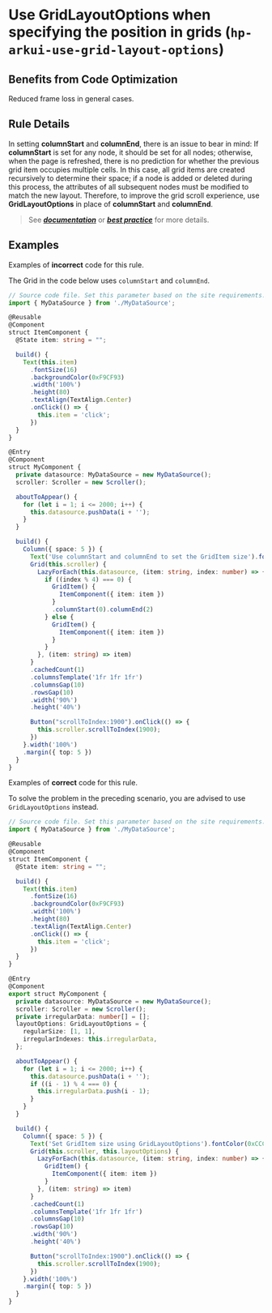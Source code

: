# Use GridLayoutOptions when specifying the position in grids (`hp-arkui-use-grid-layout-options`)

## Benefits from Code Optimization
Reduced frame loss in general cases.

## Rule Details
In setting **columnStart** and **columnEnd**, there is an issue to bear in mind: If **columnStart** is set for any node, it should be set for all nodes; otherwise, when the page is refreshed, there is no prediction for whether the previous grid item occupies multiple cells. In this case, all grid items are created recursively to determine their space; if a node is added or deleted during this process, the attributes of all subsequent nodes must be modified to match the new layout. Therefore, to improve the grid scroll experience, use **GridLayoutOptions** in place of **columnStart** and **columnEnd**.

> See [***documentation***](https://developer.huawei.com/consumer/{{region}}/doc/harmonyos-guides-{{apiVersion}}/ide_hp-arkui-use-grid-layout-options-{{apiVersion}}) or [***best practice***](https://developer.huawei.com/consumer/cn/doc/best-practices-V5/bpta-improve_grid_performance-V5) for more details.

## Examples

Examples of **incorrect** code for this rule.

The Grid in the code below uses `columnStart` and `columnEnd`.
```ts
// Source code file. Set this parameter based on the site requirements.
import { MyDataSource } from './MyDataSource';

@Reusable
@Component
struct ItemComponent {
  @State item: string = "";

  build() {
    Text(this.item)
      .fontSize(16)
      .backgroundColor(0xF9CF93)
      .width('100%')
      .height(80)
      .textAlign(TextAlign.Center)
      .onClick(() => {
        this.item = 'click';
      })
  }
}

@Entry
@Component
struct MyComponent {
  private datasource: MyDataSource = new MyDataSource();
  scroller: Scroller = new Scroller();

  aboutToAppear() {
    for (let i = 1; i <= 2000; i++) {
      this.datasource.pushData(i + '');
    }
  }

  build() {
    Column({ space: 5 }) {
      Text('Use columnStart and columnEnd to set the GridItem size').fontColor(0xCCCCCC).fontSize(9).width('90%')
      Grid(this.scroller) {
        LazyForEach(this.datasource, (item: string, index: number) => {
          if ((index % 4) === 0) {
            GridItem() {
              ItemComponent({ item: item })
            }
            .columnStart(0).columnEnd(2)
          } else {
            GridItem() {
              ItemComponent({ item: item })
            }
          }
        }, (item: string) => item)
      }
      .cachedCount(1)
      .columnsTemplate('1fr 1fr 1fr')
      .columnsGap(10)
      .rowsGap(10)
      .width('90%')
      .height('40%')

      Button("scrollToIndex:1900").onClick(() => {
        this.scroller.scrollToIndex(1900);
      })
    }.width('100%')
    .margin({ top: 5 })
  }
}
```

Examples of **correct** code for this rule.

To solve the problem in the preceding scenario, you are advised to use `GridLayoutOptions` instead.
```ts
// Source code file. Set this parameter based on the site requirements.
import { MyDataSource } from './MyDataSource';

@Reusable
@Component
struct ItemComponent {
  @State item: string = "";

  build() {
    Text(this.item)
      .fontSize(16)
      .backgroundColor(0xF9CF93)
      .width('100%')
      .height(80)
      .textAlign(TextAlign.Center)
      .onClick(() => {
        this.item = 'click';
      })
  }
}

@Entry
@Component
export struct MyComponent {
  private datasource: MyDataSource = new MyDataSource();
  scroller: Scroller = new Scroller();
  private irregularData: number[] = [];
  layoutOptions: GridLayoutOptions = {
    regularSize: [1, 1],
    irregularIndexes: this.irregularData,
  };

  aboutToAppear() {
    for (let i = 1; i <= 2000; i++) {
      this.datasource.pushData(i + '');
      if ((i - 1) % 4 === 0) {
        this.irregularData.push(i - 1);
      }
    }
  }

  build() {
    Column({ space: 5 }) {
      Text('Set GridItem size using GridLayoutOptions').fontColor(0xCCCCCC).fontSize(9).width('90%')
      Grid(this.scroller, this.layoutOptions) {
        LazyForEach(this.datasource, (item: string, index: number) => {
          GridItem() {
            ItemComponent({ item: item })
          }
        }, (item: string) => item)
      }
      .cachedCount(1)
      .columnsTemplate('1fr 1fr 1fr')
      .columnsGap(10)
      .rowsGap(10)
      .width('90%')
      .height('40%')

      Button("scrollToIndex:1900").onClick(() => {
        this.scroller.scrollToIndex(1900);
      })
    }.width('100%')
    .margin({ top: 5 })
  }
}
```